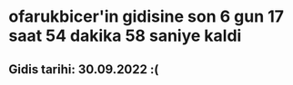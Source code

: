 # ofarukbicer'in gidisine son 6 gun 17 saat 54 dakika 58 saniye kaldi

## Gidis tarihi: 30.09.2022 :(